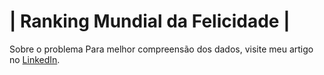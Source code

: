 <h1>| Ranking Mundial da Felicidade |</h1>

Sobre o problema
Para melhor compreensão dos dados, visite meu artigo no [LinkedIn](https://www.linkedin.com/pulse/ranking-mundial-da-felicidade-an%C3%A1lise-dos-dados-thiago-munich/).

